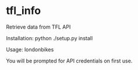 # tfl_info
Retrieve data from TFL API

Installation:
python ./setup.py install

Usage:
londonbikes <args>

You will be prompted for API credentials on first use.

